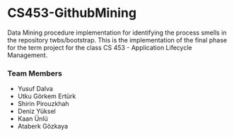# CS453-GithubMining
Data Mining procedure implementation for identifying the process smells in the repository twbs/bootstrap.
This is the implementation of the final phase for the term project for the class CS 453 - Application Lifecycle Management. 
### Team Members
- Yusuf Dalva
- Utku Görkem Ertürk
- Shirin Pirouzkhah
- Deniz Yüksel
- Kaan Ünlü
- Ataberk Gözkaya


